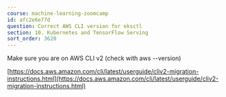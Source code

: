 ```yaml
---
course: machine-learning-zoomcamp
id: afc2e6e77d
question: Correct AWS CLI version for eksctl
section: 10. Kubernetes and TensorFlow Serving
sort_order: 3620
---
```


Make sure you are on AWS CLI v2 (check with aws --version)

[https://docs.aws.amazon.com/cli/latest/userguide/cliv2-migration-instructions.html](https://docs.aws.amazon.com/cli/latest/userguide/cliv2-migration-instructions.html)

